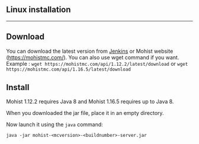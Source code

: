 ## Linux installation

---
Download
---

You can download the latest version from [Jenkins](https://ci.codemc.org/job/Mohist-Community/) or Mohist website (https://mohistmc.com/).
You can also use wget command if you want. Example : `wget https://mohistmc.com/api/1.12.2/latest/download` or `wget https://mohistmc.com/api/1.16.5/latest/download`

Install
---
Mohist 1.12.2 requires Java 8 and Mohist 1.16.5 requires up to Java 8.

When you downloaded the jar file, place it in an empty directory.

Now launch it using the `java` command:

```
java -jar mohist-<mcversion>-<buildnumber>-server.jar
```
